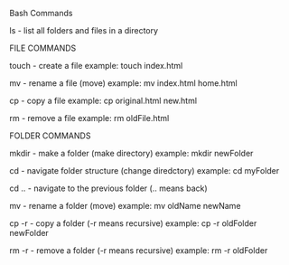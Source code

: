 Bash Commands

ls - list all folders and files in a directory

FILE COMMANDS

touch - create a file
example: touch index.html

mv - rename a file (move)
example: mv index.html home.html

cp - copy a file
example: cp original.html new.html

rm - remove a file
example: rm oldFile.html

FOLDER COMMANDS

mkdir - make a folder (make directory)
example: mkdir newFolder

cd - navigate folder structure (change diredctory)
example: cd myFolder

cd .. - navigate to the previous folder (.. means back)

mv - rename a folder (move)
example: mv oldName newName

cp -r - copy a folder (-r means recursive)
example: cp -r oldFolder newFolder

rm -r - remove a folder (-r means recursive)
example: rm -r oldFolder